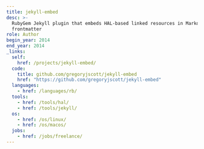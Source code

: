 ```yaml
---
title: jekyll-embed
desc: >-
  RubyGem Jekyll plugin that embeds HAL-based linked resources in Markdown.
  frontmatter
role: Author
begin_year: 2014
end_year: 2014
_links:
  self:
    href: /projects/jekyll-embed/
  code:
    title: github.com/gregoryjscott/jekyll-embed
    href: "https://github.com/gregoryjscott/jekyll-embed"
  languages:
    - href: /languages/rb/
  tools:
    - href: /tools/hal/
    - href: /tools/jekyll/
  os:
    - href: /os/linux/
    - href: /os/macos/
  jobs:
    - href: /jobs/freelance/
---
```

